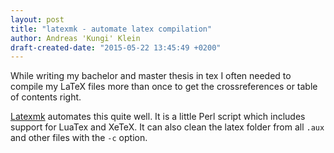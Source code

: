 ```yaml
---
layout: post
title: "latexmk - automate latex compilation"
author: Andreas 'Kungi' Klein
draft-created-date: "2015-05-22 13:45:49 +0200"
---
```

While writing my bachelor and master thesis in tex I often needed to compile my
LaTeX files more than once to get the crossreferences or table of contents right.

[Latexmk][] automates this quite well. It is a little Perl script which includes
support for LuaTex and XeTeX. It can also clean the latex folder from all `.aux`
and other files with the `-c` option.

[Latexmk]: https://www.ctan.org/pkg/latexmk/?lang=en


